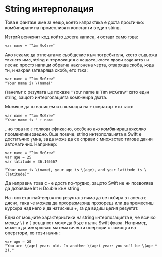 # String интерполация

Това е фантазе име за нещо, което напрактика е доста простичко: комбиниране на променливи и константи в един string. 

Изтрий всичкият код, който досега написа, и остави само това:    

	var name = "Tim McGraw"

Ако искаме да отпечатаме съобщение към потребителя, което съдържа тяхното име, string интерполация е нещото, което прави задачата ни лесна: просто напиши обратна наклонена черта, отваряща скоба, кода ти, и накрая затваряща скоба, ето така: 

    var name = "Tim McGraw"
    "Your name is \(name)"
    
Панелът с резулата ще покаже "Your name is Tim McGraw" като един string, защото интерполацията комбинира двата. 

Можеше да го напишем и с помощта на `+` оператор, ето така: 

    var name = "Tim McGraw"
    "Your name is " + name

..но това не е толкова ефикасно, особено ако комбинираш няколко променливи заедно. Още повече, string интерполацията в Swift е достатъчно умна, за да може да се справи с множество типове данни автоматично. Например:

    var name = "Tim McGraw"
    var age = 25
    var latitude = 36.166667

    "Your name is \(name), your age is \(age), and your latitude is \(latitude)"

Да направим това с `+` е доста по-трудно, защото Swift не ни позволява да добавяме Int и Double към string.   

На този етап най-вероятно резултата няма да се побира в панела в дясно, така че можеш да преоразмериш прозореца или да преместиш курсора над него и да натиснеш +, за да видиш целия резултат.  

Една от мощните характеристики на string интерполацията е, че всичко между `\(` и `)` всъщност може да бъде пълна Swift фраза. Например, можеш да извършваш математически операции с помощта на оператори, по този начин: 

    var age = 25
    "You are \(age) years old. In another \(age) years you will be \(age * 2)."